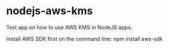 # nodejs-aws-kms
Test app on how to use AWS KMS in NodeJS apps.

Install AWS SDK first on the command line: 
npm install aws-sdk
